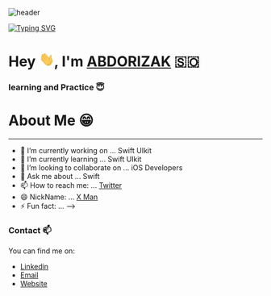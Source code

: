 ![header](https://capsule-render.vercel.app/api?type=waving&color=gradient&height=200&section=header&text=Hey%20I%27m%20X%20MAN%F0%9F%8C%A9&animation=twinkling&fontSize=40)

[![Typing SVG](https://readme-typing-svg.herokuapp.com?color=%2320A121&lines=ABDORIZAK+AKA+XMAN)](https://git.io/typing-svg)

# Hey <img src="https://github.com/abdorizak/ABDORIZAK/blob/main/Assets/Hi.gif" width="30px">, I'm [ABDORIZAK](https://www.abdorizak.com/) 🇸🇴

### learning and Practice 😇

# About Me 😁

---

- 🔭 I’m currently working on ... Swift UIkit
- 🌱 I’m currently learning ... Swift UIkit
- 👯 I’m looking to collaborate on ... iOS Developers
- 💬 Ask me about ... Swift
- 📫 How to reach me: ... [Twitter](twitter.com/abdorizak3)
- 😄 NickName: ... [X Man](facebook.com/abdorizak3)
- ⚡ Fun fact: ...
  -->

### Contact 📫

You can find me on:

- [Linkedin](https://www.linkedin.com/in/abdorizak-abdalla-6a221910a/)
- [Email](mailto:cabdirizaaqyare12@gmail.com)
- [Website](https://abdorizak.com)
